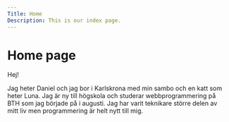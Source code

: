 ```yaml
---
Title: Home
Description: This is our index page.
---
```


Home page
==========================

Hej!

Jag heter Daniel och jag bor i Karlskrona med min sambo och en katt som heter Luna. Jag är ny till högskola och studerar webbprogrammering på BTH som jag började på i augusti. Jag har varit teknikare större delen av mitt liv men programmering är helt nytt till mig. 
